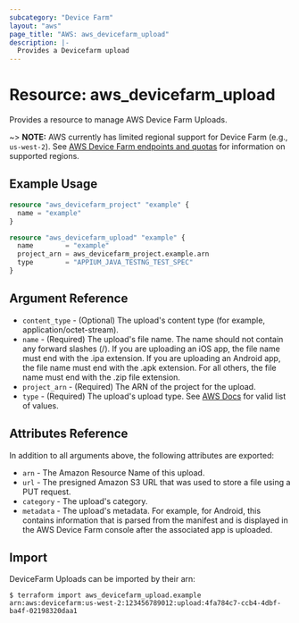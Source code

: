 ```yaml
---
subcategory: "Device Farm"
layout: "aws"
page_title: "AWS: aws_devicefarm_upload"
description: |-
  Provides a Devicefarm upload
---
```


# Resource: aws_devicefarm_upload

Provides a resource to manage AWS Device Farm Uploads.

~> **NOTE:** AWS currently has limited regional support for Device Farm (e.g., `us-west-2`). See [AWS Device Farm endpoints and quotas](https://docs.aws.amazon.com/general/latest/gr/devicefarm.html) for information on supported regions.

## Example Usage


```terraform
resource "aws_devicefarm_project" "example" {
  name = "example"
}

resource "aws_devicefarm_upload" "example" {
  name        = "example"
  project_arn = aws_devicefarm_project.example.arn
  type        = "APPIUM_JAVA_TESTNG_TEST_SPEC"
}
```

## Argument Reference

* `content_type` - (Optional) The upload's content type (for example, application/octet-stream).
* `name` - (Required) The upload's file name. The name should not contain any forward slashes (/). If you are uploading an iOS app, the file name must end with the .ipa extension. If you are uploading an Android app, the file name must end with the .apk extension. For all others, the file name must end with the .zip file extension.
* `project_arn` - (Required) The ARN of the project for the upload.
* `type` - (Required) The upload's upload type. See [AWS Docs](https://docs.aws.amazon.com/devicefarm/latest/APIReference/API_CreateUpload.html#API_CreateUpload_RequestSyntax) for valid list of values.

## Attributes Reference

In addition to all arguments above, the following attributes are exported:

* `arn` - The Amazon Resource Name of this upload.
* `url` - The presigned Amazon S3 URL that was used to store a file using a PUT request.
* `category` - The upload's category.
* `metadata` - The upload's metadata. For example, for Android, this contains information that is parsed from the manifest and is displayed in the AWS Device Farm console after the associated app is uploaded.


## Import

DeviceFarm Uploads can be imported by their arn:

```
$ terraform import aws_devicefarm_upload.example arn:aws:devicefarm:us-west-2:123456789012:upload:4fa784c7-ccb4-4dbf-ba4f-02198320daa1
```
